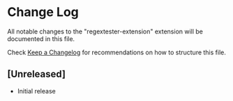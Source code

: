 # Change Log

All notable changes to the "regextester-extension" extension will be documented in this file.

Check [Keep a Changelog](http://keepachangelog.com/) for recommendations on how to structure this file.

## [Unreleased]

- Initial release